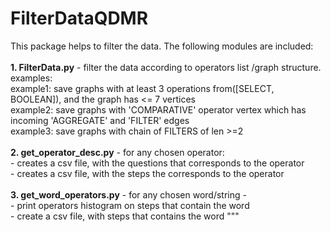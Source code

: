 # FilterDataQDMR
This package helps to filter the data. The following modules are included:
<br />
<br />**1. FilterData.py** - filter the data according to operators list /graph structure. examples:
<br />example1: save graphs with at least 3 operations from([SELECT, BOOLEAN]), and the graph has <= 7 vertices
<br />example2: save graphs with 'COMPARATIVE' operator vertex which has incoming 'AGGREGATE' and 'FILTER' edges
<br />example3: save graphs with chain of FILTERS of len >=2
<br />
<br />**2. get_operator_desc.py** - for any chosen operator:
<br />    - creates a csv file, with the questions that corresponds to the operator
<br />    - creates a csv file, with the steps the corresponds to the operator
<br />
<br />**3. get_word_operators.py** - for any chosen word/string -
<br />    - print operators histogram on steps that contain the word
<br />    - create a csv file, with steps that contains the word """

